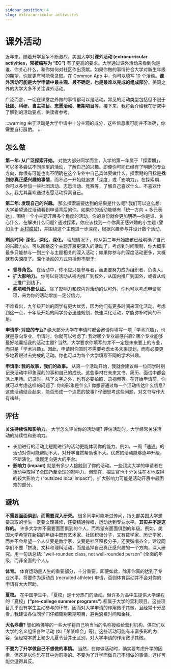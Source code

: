 ```yaml
---
sidebar_position: 4
slug: extracurricular-activities
---
```


# 课外活动

近年来，随着升学竞争不断激烈，美国大学对**课外活动 (extracurricular activities，常被缩写为 “EC”)** 有了更高的要求。大学通过课外活动来看到你是谁、你关心什么，和你如何对社区作出贡献。如果你做的事情符合大学对新生年级的期望，你就更有可能获录取。在 Common App 中，你可以填写 10 个活动。**课外活动可能是大学申请中最主观、最不确定，也是最难以完成的组成部分**。美国之外的大学大多不关注课外活动。

广泛而言，一切在课堂之外做的事情都可以是活动。常见的活动类型包括但不限于**社团、科研、自主项目、志愿活动、暑期项目**等。接下来，我将会介绍我在研究中了解到的活动要点，供读者参考。

:::warning
由于活动是大学申请中十分主观的成分，这些信息很可能并不准确，你需要自行斟酌。
:::

## 怎么做

**第一年: 从广泛探索开始。** 对绝大部分同学而言，入学的第一年属于「探索期」，可以多多尝试不同类型的活动，了解自己的兴趣。即便你可能已经有了明确的专业方向，你很有可能也尚不明确在这个专业中自己具体要做什么。探索期的目标是**找到你真正感兴趣的事情**，而不必一开始就追求「深度」或「影响力」。在探索期，你可以多参加一些社团活动、志愿活动、竞赛等，了解自己喜欢什么、不喜欢什么。我尤其喜欢通过志愿活动探索自己。

**第二年: 发现自己的兴趣。** 那么探索需要达到的结果是什么呢? 我们可以这么想: 大学希望通过活动看到申请背后的你。如果你的活动能够有「统一方向 + 多元表达」，围绕一个小主题开展多个角度的活动，你的身份就会更加明确—你是谁、关心什么、在解决什么问题? 通过探索，你应该找到一个你真正感兴趣的小主题 (譬如关于 [乡村脱贫](https://www.keystoneacademy.cn/news-and-events/news-archive/150.html))，并围绕这个主题进一步深挖，根据兴趣参与并设计数个活动。

**剩余时间: 深化，深化，深化。** 理想情况下，你从第二年开始应该已经明确了自己的兴趣方向，可以围绕这个主题开展更深入的活动了。考虑到时间限制，你大概率最多只能参与一到三个与主题相关的深入活动；如果你参与的深度活动更多，大概就有失深度了。深化活动的方式包括但不限于:

* **领导角色。** 在活动中，你不应只是参与者，而更要努力成为组织者、负责人。
* **扩大影响力。** 你可以将活动从校内推广到校外，从国内推广到国外，或者从线上推广到线下。
* **奖项和外部认证。** 除了影响力和校内对活动的认可外，你也可以考虑申请奖项，来为你的活动增加一定公信力。

不难看出，九年级开始的同学有更大优势，因为他们有更多时间来深化活动。考虑到这一点，十年级开始的同学务必迅速规划，快速深化活动，才能弥补时间的不足。

**申请季: 对应的专业?** 绝大部分大学在申请时都会邀请你填写一项「学术兴趣」，也就是意向专业。申请时，你就可以考虑了: 我对哪个专业最感兴趣? 哪个专业能够最好地囊括我的活动主题? 当然，大学要求你填写的并不一定是未来要上的专业，而只是「学术兴趣」。因此，申请时你暂时不需要考虑太多未来规划，而有必要更多地着眼过去完成的活动。你也可以为每个大学填写不同的学术兴趣。

**申请季: 我的故事，我们的故事。** 从第一个活动开始，我就会建议每一位同学时刻记录活动中印象深刻的事和自己的成长。这些素材在未来文书、简历、面试中都会派上用场。记录时，除了文字之外，也有必要拍照、录视频等。在开始申请前，你就可以考虑这样的问题了: 你的形象是什么? 你想要通过每一个活动传达什么信息? 这些活动结合起来，能否形成一个连贯的故事? 仔细思考这些问题，对文书写作大有裨益。

## 评估

**关注持续性和影响力。** 大学怎么评价你的活动呢? 评估活动时，大学经常关注活动的持续性和影响力。

* 长期进行的活动比短期进行的活动更能体现你的能力。例如，一周「速通」的活动对你可能帮助不大，对升学自然帮助也不大。优质的活动能够逐年升级，不断演化，慢慢走向更大的平台。
* **影响力 (impact)** 就是有多少人接触到了你的活动。一些顶尖大学的申请者在活动中取得了全国乃至全球的影响力。但现在，招生官也十分关注在本地取得的较大影响力 (“outsized local impact”)。扩大影响力可能是活动开展中最困难的部分。

## 避坑

**不需要面面俱到，而需要深入研究。** 很多同学可能听过传闻，指头部美国大学想要录取的学生一定要文理兼修，还要精通弹唱，运动达到专业水平。**其实并不是这样的。** 许多大学并不需要面面俱到的个人，而希望有面面俱到的年级。例如，美国大学希望在新招的年级中既有艺术家、社区积极分子，又有数学家、历史学家，而并不会希望一个人又要是数学家，又要是社区积极分子，还要弹唱齐全。建议同学们不要「拼凑」文科和理科活动，而是选择自己真正感兴趣的一个方向，深入研究。用一句话总结: "well-rounded class, not well-rounded person" (全面的年级，而非全面的个人)。

**体育。** 体育运动是人生的重要部分，十分重要。即便如此，除非你真的达到了专业水平，将要作为运动员 (recruited athlete) 申请，否则体育运动并不会对你的申请有太大帮助。

**夏校。** 在中国学生中，「夏校」是十分热门的活动。但许多为高中生提供大学课程的「夏校」**(“pre-college summer programs”)** 都属于大学的营利项目。这些项目几乎没有学生主动参与的环节，因而对大学申请的作用微乎其微，且经常十分昂贵。我建议各位同学们仔细甄别暑期项目，避免浪费时间和金钱。

**大名鼎鼎?** 譬如哈佛等的一些大学将自己响当当的名称授权给营利机构，供它们以大学的名义组织各种活动 (如「某某峰会」等)。这些活动可能有丰富多彩的内容，但经常本质上和少儿夏令营并无区别，对大学申请的作用微乎其微。

**不要为了升学做自己不想做的事情。** 当然，在你做活动时，确实要考虑升学的因素，但这是以你乐在其中为前提的。不要为了升学而做自己不想做的事情，这样可能会适得其反。
